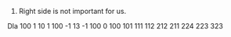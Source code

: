 1. Right side is not important for us.



Dla
        100       1     10        1     100      -1      13      -1     100
0   	100	101	111	112	212	211	224	223	323




    